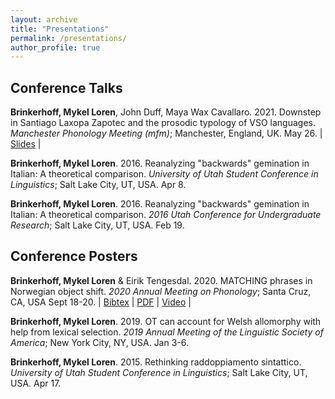 ```yaml
---
layout: archive
title: "Presentations"
permalink: /presentations/
author_profile: true
---
```


<!-- {% if site.talkmap_link == true %}

<p style="text-decoration:underline;"><a href="/talkmap.html">See a map of all the places I've given a talk!</a></p>

{% endif %}

{% for post in site.talks reversed %}
  {% include archive-single-talk.html %}
{% endfor %} -->

## Conference Talks

**Brinkerhoff, Mykel Loren**, John Duff, Maya Wax Cavallaro. 2021. Downstep in Santiago Laxopa Zapotec and the prosodic typology of VSO languages. _Manchester Phonology Meeting (mfm)_; Manchester, England, UK. May 26. \| [Slides](/files/brinkerhoffDownstepSantiagoLaxopaMFM2021.pdf) \|

**Brinkerhoff, Mykel Loren**. 2016. Reanalyzing "backwards" gemination in Italian: A theoretical comparison. _University of Utah Student Conference in Linguistics_; Salt Lake City, UT, USA. Apr 8.

**Brinkerhoff, Mykel Loren**. 2016. Reanalyzing "backwards" gemination in Italian: A theoretical comparison. _2016 Utah Conference for Undergraduate Research_; Salt Lake City, UT, USA. Feb 19.
## Conference Posters

**Brinkerhoff, Mykel Loren** & Eirik Tengesdal. 2020. MATCHING phrases in Norwegian object shift. _2020 Annual Meeting on Phonology_; Santa Cruz, CA, USA Sept 18-20. \| [Bibtex](https://www.mlbrinkerhoff.me/bibliographies/brinkerhoffMATCHINGPhrasesNorwegian2020.bib) \| [PDF](https://www.mlbrinkerhoff.me/files/BrinkerhoffTengesdal_AMP2020_Poster.pdf) \| [Video](https://www.mlbrinkerhoff.me/video/BrinkerhoffTengesdalAMP2020.mp4) \|

**Brinkerhoff, Mykel Loren**. 2019. OT can account for Welsh allomorphy with help from lexical selection. _2019 Annual Meeting of the Linguistic Society of America_; New York City, NY, USA. Jan 3-6.

**Brinkerhoff, Mykel Loren**. 2015. Rethinking raddoppiamento sintattico. _University of Utah Student Conference in Linguistics_; Salt Lake City, UT, USA. Apr 17.